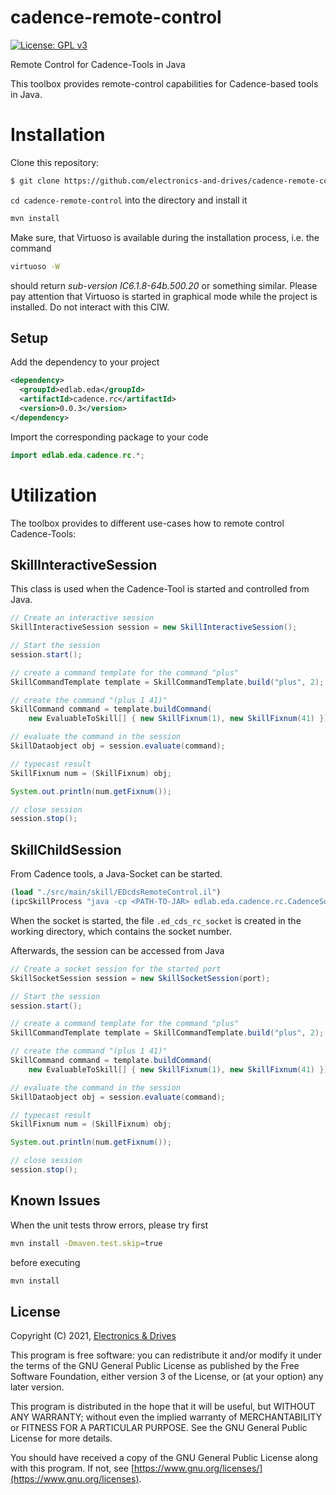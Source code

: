 # cadence-remote-control
[![License: GPL v3](https://img.shields.io/badge/License-GPLv3-blue.svg)](https://www.gnu.org/licenses/gpl-3.0)  

Remote Control for Cadence-Tools in Java

This toolbox provides remote-control capabilities for Cadence-based
tools in Java.

# Installation

Clone this repository:

```bash
$ git clone https://github.com/electronics-and-drives/cadence-remote-control.git
```

`cd cadence-remote-control` into the directory and install it

```bash
mvn install
```
Make sure, that Virtuoso is available during the 
installation process, i.e. the command
```bash
virtuoso -W
```
should return *sub-version  IC6.1.8-64b.500.20* or something similar.
Please pay attention that Virtuoso is started in graphical mode while
the project is installed.
Do not interact with this CIW.

## Setup
Add the dependency to your project

```xml
<dependency>
  <groupId>edlab.eda</groupId>
  <artifactId>cadence.rc</artifactId>
  <version>0.0.3</version>
</dependency>
```

Import the corresponding package to your code
```java
import edlab.eda.cadence.rc.*;
```

# Utilization

The toolbox provides to different use-cases how to remote control 
Cadence-Tools:

## SkillInteractiveSession
This class is used when the Cadence-Tool is started and controlled from Java.

```java
// Create an interactive session
SkillInteractiveSession session = new SkillInteractiveSession();

// Start the session
session.start();

// create a command template for the command "plus"
SkillCommandTemplate template = SkillCommandTemplate.build("plus", 2);

// create the command "(plus 1 41)"
SkillCommand command = template.buildCommand(
    new EvaluableToSkill[] { new SkillFixnum(1), new SkillFixnum(41) });

// evaluate the command in the session
SkillDataobject obj = session.evaluate(command);

// typecast result
SkillFixnum num = (SkillFixnum) obj;

System.out.println(num.getFixnum());

// close session
session.stop();
```

## SkillChildSession


From Cadence tools, a Java-Socket can be started.

```lisp
(load "./src/main/skill/EDcdsRemoteControl.il")
(ipcSkillProcess "java -cp <PATH-TO-JAR> edlab.eda.cadence.rc.CadenceSocket")
```

When the socket is started, the file `.ed_cds_rc_socket` is created in the
working directory, which contains the socket number.

Afterwards, the session can be accessed from Java

```java
// Create a socket session for the started port
SkillSocketSession session = new SkillSocketSession(port);

// Start the session
session.start();

// create a command template for the command "plus"
SkillCommandTemplate template = SkillCommandTemplate.build("plus", 2);

// create the command "(plus 1 41)"
SkillCommand command = template.buildCommand(
    new EvaluableToSkill[] { new SkillFixnum(1), new SkillFixnum(41) });

// evaluate the command in the session
SkillDataobject obj = session.evaluate(command);

// typecast result
SkillFixnum num = (SkillFixnum) obj;

System.out.println(num.getFixnum());

// close session
session.stop();
```

## Known Issues

When the unit tests throw errors, please try first
```bash
mvn install -Dmaven.test.skip=true
```
before executing
```bash
mvn install
```

## License

Copyright (C) 2021, [Electronics & Drives](https://www.electronics-and-drives.de/)

This program is free software: you can redistribute it and/or modify
it under the terms of the GNU General Public License as published by
the Free Software Foundation, either version 3 of the License, or
(at your option) any later version.

This program is distributed in the hope that it will be useful,
but WITHOUT ANY WARRANTY; without even the implied warranty of
MERCHANTABILITY or FITNESS FOR A PARTICULAR PURPOSE.  See the
GNU General Public License for more details.

You should have received a copy of the GNU General Public License
along with this program. If not, see 
[https://www.gnu.org/licenses/](https://www.gnu.org/licenses).
